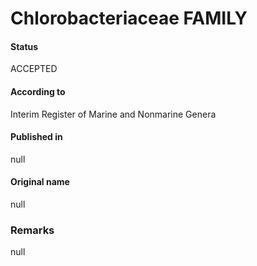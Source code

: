 Chlorobacteriaceae FAMILY
=======

#### Status
ACCEPTED

#### According to
Interim Register of Marine and Nonmarine Genera

#### Published in
null

#### Original name
null

### Remarks
null